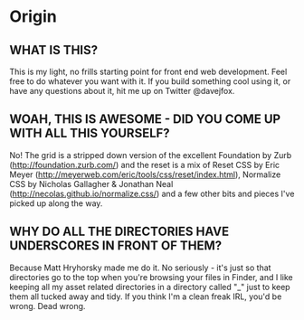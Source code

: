 Origin
======


WHAT IS THIS?
------
This is my light, no frills starting point for front end web development. Feel free to do whatever you want with it. If 
you build something cool using it, or have any questions about it, hit me up on Twitter @davejfox.


WOAH, THIS IS AWESOME - DID YOU COME UP WITH ALL THIS YOURSELF?
------
No! The grid is a stripped down version of the excellent Foundation by Zurb (http://foundation.zurb.com/) and the reset 
is a mix of Reset CSS by Eric Meyer (http://meyerweb.com/eric/tools/css/reset/index.html), Normalize CSS by Nicholas 
Gallagher & Jonathan Neal (http://necolas.github.io/normalize.css/) and a few other bits and pieces I've picked up along 
the way.



WHY DO ALL THE DIRECTORIES HAVE UNDERSCORES IN FRONT OF THEM?
------
Because Matt Hryhorsky made me do it. No seriously - it's just so that directories go to the top when you're browsing 
your files in Finder, and I like keeping all my asset related directories in a directory called "_" just to keep them 
all tucked away and tidy. If you think I'm a clean freak IRL, you'd be wrong. Dead wrong.